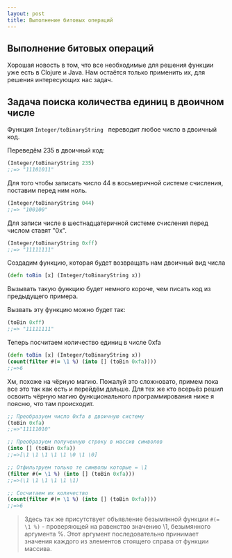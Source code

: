 ```yaml
---
layout: post
title: Выполнение битовых операций
---
```


## Выполнение битовых операций

Хорошая новость в том, что все необходимые для решения функции уже есть в Clojure и Java. Нам остаётся только применить их, для решения интересующих нас задач.

## Задача поиска количества единиц в двоичном числе
Функция ```Integer/toBinaryString ``` переводит любое число в двоичный код.

Переведём 235 в двоичный код:
```Clojure
(Integer/toBinaryString 235)
;;=> "11101011"
```
Для того чтобы записать число 44 в восьмеричной системе счисления, поставим перед ним ноль.

```Clojure
(Integer/toBinaryString 044)
;;=> "100100"
```

Для записи числе в шестнадцатеричной системе счисления перед числом ставят "0x".

```Clojure
(Integer/toBinaryString 0xff)
;;=> "11111111"
```

Создадим функцию, которая будет возвращать нам двоичный вид числа

```Clojure
(defn toBin [x] (Integer/toBinaryString x))
```
Вызывать такую функцию будет немного короче, чем писать код из предыдущего примера.

Вызвать эту функцию можно будет так:

```Clojure
(toBin 0xff)
;;=> "11111111"
```

Теперь посчитаем количество единиц в числе 0xfa
```Clojure
(defn toBin [x] (Integer/toBinaryString x))
(count(filter #(= \1 %) (into [] (toBin 0xfa))))
;;=>6
```
Хм, похоже на чёрную магию. Пожалуй это сложновато, примем пока все это так как есть и перейдём дальше.
Для тех же кто всерьёз решил освоить чёрную магию функционального программирования ниже я поясню, что там происходит.

```Clojure
;; Преобразуем число 0xfa в двоичную систему
(toBin 0xfa)
;;=>"11111010"

;; Преобразуем полученную строку в массив символов
(into [] (toBin 0xfa))
;;=>[\1 \1 \1 \1 \1 \0 \1 \0]

;; Отфильтруем только те символы которые = \1
(filter #(= \1 %) (into [] (toBin 0xfa)))
;;=>(\1 \1 \1 \1 \1 \1)

;; Сосчитаем их количество
(count(filter #(= \1 %) (into [] (toBin 0xfa))))
;;=>6
```

>Здесь так  же присутствует объявление безымянной функции ```#(= \1 %)``` -  проверяющей на равенство значению \1, безымянного аргумента %. Этот аргумент последовательно принимает значения каждого из элементов стоящего справа от функции массива.
